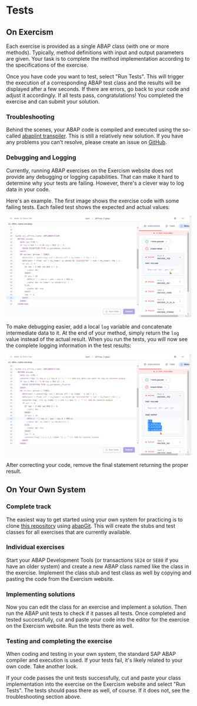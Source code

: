 # Tests

## On Exercism

Each exercise is provided as a single ABAP class (with one or more methods). Typically, method definitions with input and output parameters are given. Your task is to complete the method implementation according to the specifications of the exercise.

Once you have code you want to test, select "Run Tests". This will trigger the execution of a corresponding ABAP test class and the results will be displayed after a few seconds. If there are errors, go back to your code and adjust it accordingly. If all tests pass, congratulations! You completed the exercise and can submit your solution.

### Troubleshooting

Behind the scenes, your ABAP code is compiled and executed using the so-called [abaplint transpiler](https://github.com/abaplint/transpiler). This is still a relatively new solution. If you have any problems you can't resolve, please create an issue on [GitHub](https://github.com/abaplint/transpiler/issues).

### Debugging and Logging

Currently, running ABAP exercises on the Exercism website does not provide any debugging or logging capabilities. That can make it hard to determine why your tests are failing. However, there's a clever way to log data in your code.

Here's an example. The first image shows the exercise code with some failing tests. Each failed test shows the expected and actual values:

![exercise without logging](https://github.com/exercism/abap/blob/main/docs/logging_01.png?raw=true)

To make debugging easier, add a local `log` variable and concatenate intermediate data to it. At the end of your method, simply return the `log` value instead of the actual result. When you run the tests, you will now see the complete logging information in the test results: 

![exercise with logging](https://github.com/exercism/abap/blob/main/docs/logging_02.png?raw=true)

After correcting your code, remove the final statement returning the proper result. 

## On Your Own System

### Complete track

The easiest way to get started using your own system for practicing is to clone [this repository](https://github.com/exercism/abap) using [abapGit](https://github.com/abapGit/abapGit). This will create the stubs and test classes for all exercises that are currently available.

### Individual exercises

Start your ABAP Development Tools (or transactions `SE24` or `SE80` if you have an older system) and create a new ABAP class named like the class in the exercise. Implement the class stub and test class as well by copying and pasting the code from the Exercism website. 

### Implementing solutions

Now you can edit the class for an exercise and implement a solution. Then run the ABAP unit tests to check if it passes all tests. Once completed and tested successfully, cut and paste your code into the editor for the exercise on the Exercism website. Run the tests there as well. 

### Testing and completing the exercise

When coding and testing in your own system, the standard SAP ABAP compiler and execution is used. If your tests fail, it's likely related to your own code. Take another look. 

If your code passes the unit tests successfully, cut and paste your class implementation into the exercise on the Exercism website and select "Run Tests". The tests should pass there as well, of course. If it does not, see the troubleshooting section above. 
